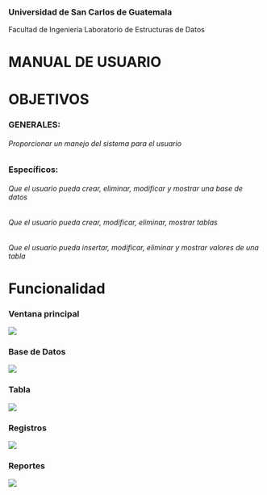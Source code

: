 ### Universidad de San Carlos de Guatemala
Facultad de Ingeniería
Laboratorio de Estructuras de Datos

# MANUAL DE USUARIO


# OBJETIVOS
### GENERALES:
###### Proporcionar un manejo del sistema para el usuario
### Específicos:
###### Que el usuario pueda crear, eliminar, modificar y mostrar una base de datos
###### Que el usuario pueda crear, modificar, eliminar, mostrar tablas
###### Que el usuario pueda insertar, modificar, eliminar y mostrar valores de una tabla





# Funcionalidad

### Ventana principal
![](https://raw.githubusercontent.com/27Pablooliva27/tytus/main/storage/team07/Imagenes/imagen5.png)
### Base de Datos
![](https://raw.githubusercontent.com/27Pablooliva27/tytus/main/storage/team07/Imagenes/imagen1.png)
### Tabla
![](https://raw.githubusercontent.com/27Pablooliva27/tytus/main/storage/team07/Imagenes/imagen2.png)
### Registros
![](https://raw.githubusercontent.com/27Pablooliva27/tytus/main/storage/team07/Imagenes/imagen3.png)
### Reportes
![](https://raw.githubusercontent.com/27Pablooliva27/tytus/main/storage/team07/Imagenes/imagen4.png)


